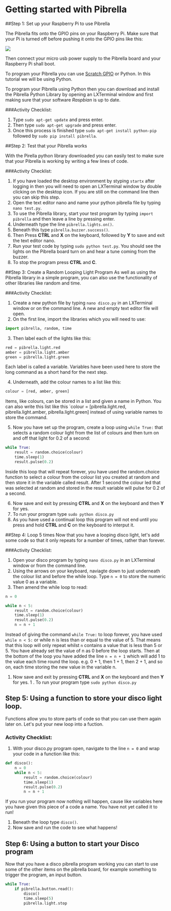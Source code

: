 # Getting started with Pibrella 

##Step 1: Set up your Raspberry Pi to use Pibrella

The Pibrella fits onto the GPIO pins on your Raspberry Pi. Make sure that your Pi is turned off before pushing it onto the GPIO pins like this:

![](add-pibrella.jpg)

Then connect your micro usb power supply to the Pibrella board and your Raspberry Pi shall boot. 

To program your Pibrella you can use [Scratch GPIO](http://scratchgpio.github.io) or Python. In this tutorial we will be using Python. 

To program your Pibrella using Python then you can download and install the Pibrella Python Library by opening an LXTerminal window and first making sure that your software *Raspbian* is up to date. 

###Activity Checklist:

1. Type `sudo apt-get update` and press enter. 
1. Then type `sudo apt-get upgrade` and press enter. 
1. Once this process is finished type `sudo apt-get install python-pip` followed by `sudo pip install pibrella`.

##Step 2: Test that your Pibrella works

With the Pirella python library downloaded you can easily test to make sure that your Pibrella is working by writing a few lines of code.

###Activity Checklist:
1. If you have loaded the desktop environment by styping `startx` after logging in then you will need to open an LXTerminal window by double clicking on the desktop icon. If you are still on the command line then you can skip this step.
2. Open the text editor nano and name your python pibrella file by typing `nano test.py`.
3. To use the Pibrella library, start your test program by typing `import pibrella` and then leave a line by pressing enter.
4. Underneath type the line `pibrella.lights.on()`.
5. Beneath this type `pibrella.buzzer.success()`. 
6. Then Press **CTRL** and **X** on the keyboard, followed by **Y** to save and exit the text editor nano.
7. Run your test code by typing `sudo python test.py`. You should see the lights on the Pibrella board turn on and hear a tune coming from the buzzer. 
8. To stop the program press **CTRL** and **C**.


##Step 3: Create a Random Looping Light Program
As well as using the Pibrella library in a simple program, you can also use the functionality of other libraries like random and time. 

###Activity Checklist:
1. Create a new python file by typing `nano disco.py` in an LXTerminal window or on the command line. A new and empty text editor file will open. 
2. On the first line, import the libraries which you will need to use:

  ```python
  import pibrella, random, time
  ```
3. Then label each of the lights like this:
  
  ```python
  red = pibrella.light.red
  amber = pibrella.light.amber
  green = pibrella.light.green
  ```
  Each label is called a variable. Variables have been used here to store the long command as a short hand for the next step.

4. Underneath, add the colour names to a list like this:
  
  ```python
  colour = [red, amber, green]
  ```
  Items, like colours, can be stored in a list and given a name in Python. You can also write this list like this `colour = [pibrella.light.red, pibrella.light.amber, pibrella.light.green] instead of using variable names to store the command. 
  
5. Now you have set up the program, create a loop using `while True:` that selects a random colour light from the list of colours and then turn on and off that light for 0.2 of a second:

  ```python
  while True:
      result = random.choice(colour)
      time.sleep(1)
      result.pulse(0.2)
  ```
  
  Inside this loop that will repeat forever, you have used the random.choice function to select a colour from the colour list you created at random and then store it in the variable called result. After 1 second the colour led that was selected at random and stored in the result variable will pulse for 0.2 of a second.
  
6. Now save and exit by pressing **CTRL** and **X** on the keyboard and then **Y** for yes. 
7. To run your program type `sudo python disco.py` 
8. As you have used a continual loop this program will not end until you press and hold **CTRL** and **C** on the keyboard to interput it.

##Step 4: Loop 5 times
Now that you have a looping disco light, let's add some code so that it only repeats for a number of times, rather than forever.

###Activity Checklist:
1. Open your disco program by typing `nano disco.py` in an LXTerminal window or from the command line. 
1. Using the arrows on your keyboard, naviagte down to just underneath the colour list and before the while loop. Type `n = 0` to store the numeric value 0 as a variable.
1. Then amend the while loop to read:

  ```python
  n = 0
  
  while n < 5:
      result = random.choice(colour)
      time.sleep(1)
      result.pulse(0.2)
      n = n + 1
  ```
  Instead of giving the command `while True:` to loop forever, you have used `while n < 5:` or while n is less than or equal to the value of 5. That means that this loop will only repeat whilst `n` contains a value that is less than 5 or 5. You have already set the value of n as 0 before the loop starts. Then at the bottom of the loop you have added the line `n = n + 1` which will add 1 to the value each time round the loop. e.g. 0 + 1, then 1 + 1, then 2 + 1, and so on, each time storing the new value in the variable n. 
  
1. Now save and exit by pressing **CTRL** and **X** on the keyboard and then **Y** for yes. 
1 . To run your program type `sudo python disco.py` 

## Step 5: Using a function to store your disco light loop.  
Functions allow you to store parts of code so that you can use them again later on. Let's put your new loop into a fuction.

### Activity Checklist:
1. With your disco.py program open, navigate to the line `n = 0` and wrap your code in a function like this:
  
  ```python
  def disco():
      n = 0
      while n < 5:
          result = random.choice(colour)
          time.sleep(1)
          result.pulse(0.2)
          n = n + 1
  ```        
  If you run your program now nothing will happen, cause like variables here you have given this piece of a code a name. You have not yet called it to run!

1. Beneath the loop type `disco()`.
1. Now save and run the code to see what happens!

## Step 6: Using a button to start your Disco program 
Now that you have a disco pibrella program working you can start to use some of the other items on the pibrella board, for example something to trigger the program, an input button.


  ```python
  while True:
      if pibrella.button.read():
          disco()
          time.sleep(5)
          pibrella.light.stop
  ```        
